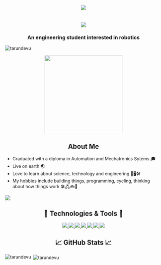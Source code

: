 <p align="center" > <img src="https://github.com/tarundevu/tarundevu/blob/main/starwarsgif-MadewithClipchamp-ezgif.com-video-to-gif-converter.gif" /> </p>
<h1 align="center">
    <img src="https://readme-typing-svg.herokuapp.com/?font=Righteous&size=35&center=true&vCenter=true&width=500&height=70&duration=4000&lines=Hi+👋+I'm+Tarun+Devu;𑀅𑀲𑁆𑀫𑁆𑀬𑀳𑀁+𑀢𑀭𑀼𑀡+𑀤𑁂𑀯𑀼;Welcome+to+my+profile;𑀲𑁆𑀯𑀸𑀕𑀢𑀁+𑀫𑀫+𑀅𑀭𑁆𑀥𑀫𑀼𑀔𑀮𑁂𑀔𑁆𑀬𑁂;" />
</h1>
<h3 align="center">An engineering student interested in robotics</h3>


<p align="left"> <img src="https://komarev.com/ghpvc/?username=tarundevu&label=Profile%20views&color=0e75b6&style=flat" alt="tarundevu" /> </p>
<p align="center"> <img width="250" src="https://media.giphy.com/media/v1.Y2lkPTc5MGI3NjExMnA2M24zMGc1NjVsdmY5d2RseGpvOHRsb3Y1bWF1ODN3M3BqcHI1NiZlcD12MV9pbnRlcm5hbF9naWZfYnlfaWQmY3Q9Zw/wwg1suUiTbCY8H8vIA/giphy-downsized-large.gif"> </p>

<h2 align="center"> About Me </h2>
<ul align="left">
 <li> Graduated with a diploma in Automation and Mechatronics Sytems 🎓</li>
 <li> Live on earth 🌏</li>
 <li> Love to learn about science, technology and engineering 🔬&#128421;🛠</li>  
 <li> My hobbies include building things, programming, cycling, thinking about how things work 🛠🖧🚲🤔</li>
</ul>
<p align="left">
  <a href="https://sg.linkedin.com/in/tarundevu"> <img src="https://skillicons.dev/icons?i=linkedin"/> </a> 
</p>
<h2 align="center"> 🔧 Technologies & Tools 🔨 </h2>
<p align="center"> 
  <a href="https://www.arduino.cc/"> <img src="https://skillicons.dev/icons?i=arduino"/> </a> 
  <a href="https://www.cprogramming.com/" "> <img src="https://skillicons.dev/icons?i=c"/> </a> 
  <a href="https://www.python.org" "> <img src="https://skillicons.dev/icons?i=python"/> </a> 
  <a href="https://java.com/" "> <img src="https://skillicons.dev/icons?i=java&theme=light"/> </a> 
  <a href="https://www.opencv.org" "> <img src="https://skillicons.dev/icons?i=opencv&theme=light"/> </a> 
  <a href="https://www.raspberrypi.com" "> <img src="https://skillicons.dev/icons?i=raspberrypi&theme=dark"/> </a> 
  <a href="https://code.visualstudio.com" "> <img src="https://skillicons.dev/icons?i=vscode"/> </a> 
</p>
  
<h2 align="center"> &#x1f4c8 GitHub Stats &#128200  </h2>
<p><img align="left" src="https://github-readme-stats.vercel.app/api/top-langs?username=tarundevu&show_icons=true&locale=en&layout=compact&title_color=36c5f5&text_color=c9cacc&icon_color=2bbc8a&bg_color=1d1f21" alt="tarundevu" /></p>

<p>&nbsp;<img align="center" src="https://github-readme-stats.vercel.app/api?username=tarundevu&show_icons=true&locale=en&title_color=36c5f5&text_color=c9cacc&icon_color=36c5f5&bg_color=1d1f21" alt="tarundevu" /></p>


